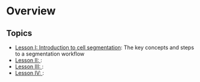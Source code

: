 Overview
=======================

## Topics

- [Lesson I: Introduction to cell segmentation](lesson1): The key concepts and steps to a segmentation workflow 
- [Lesson II: ](lesson2): 
- [Lesson III: ](lesson3): 
- [Lesson IV: ](lesson4): 
